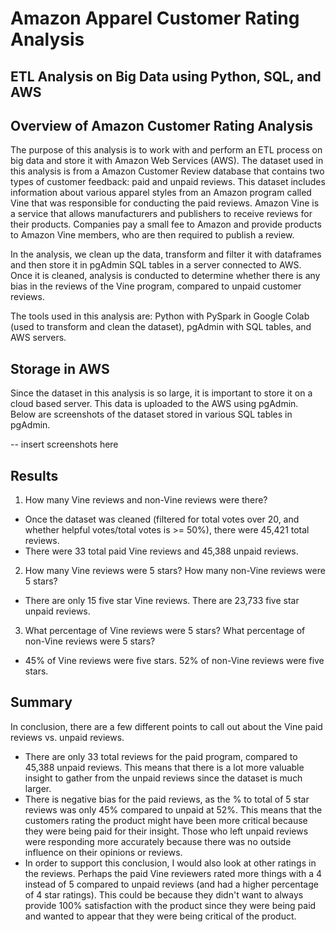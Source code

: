 # Amazon Apparel Customer Rating Analysis
## ETL Analysis on Big Data using Python, SQL, and AWS

## Overview of Amazon Customer Rating Analysis

The purpose of this analysis is to work with and perform an ETL process on big data and store it with Amazon Web Services (AWS). The dataset used in this analysis is from a Amazon Customer Review database that contains two types of customer feedback: paid and unpaid reviews. This dataset includes information about various apparel styles from an Amazon program called Vine that was responsible for conducting the paid reviews. Amazon Vine is a service that allows manufacturers and publishers to receive reviews for their products. Companies pay a small fee to Amazon and provide products to Amazon Vine members, who are then required to publish a review. 

In the analysis, we clean up the data, transform and filter it with dataframes and then store it in pgAdmin SQL tables in a server connected to AWS. Once it is cleaned, analysis is conducted to determine whether there is any bias in the reviews of the Vine program, compared to unpaid customer reviews.

The tools used in this analysis are: Python with PySpark in Google Colab (used to transform and clean the dataset), pgAdmin with SQL tables, and AWS servers. 

## Storage in AWS 

Since the dataset in this analysis is so large, it is important to store it on a cloud based server. This data is uploaded to the AWS using pgAdmin. Below are screenshots of the dataset stored in various SQL tables in pgAdmin. 

-- insert screenshots here 

## Results 

1. How many Vine reviews and non-Vine reviews were there? 
- Once the dataset was cleaned (filtered for total votes over 20, and whether helpful votes/total votes is >= 50%), there were 45,421 total reviews. 
- There were 33 total paid Vine reviews and 45,388 unpaid reviews. 

2. How many Vine reviews were 5 stars? How many non-Vine reviews were 5 stars? 
- There are only 15 five star Vine reviews. There are 23,733 five star unpaid reviews. 

3. What percentage of Vine reviews were 5 stars? What percentage of non-Vine reviews were 5 stars? 
- 45% of Vine reviews were five stars. 52% of non-Vine reviews were five stars. 

## Summary 

In conclusion, there are a few different points to call out about the Vine paid reviews vs. unpaid reviews. 

- There are only 33 total reviews for the paid program, compared to 45,388 unpaid reviews. This means that there is a lot more valuable insight to gather from the unpaid reviews since the dataset is much larger. 
- There is negative bias for the paid reviews, as the % to total of 5 star reviews was only 45% compared to unpaid at 52%. This means that the customers rating the product might have been more critical because they were being paid for their insight. Those who left unpaid reviews were responding more accurately because there was no outside influence on their opinions or reviews. 
- In order to support this conclusion, I would also look at other ratings in the reviews. Perhaps the paid Vine reviewers rated more things with a 4 instead of 5 compared to unpaid reviews (and had a higher percentage of 4 star ratings). This could be because they didn't want to always provide 100% satisfaction with the product since they were being paid and wanted to appear that they were being critical of the product. 